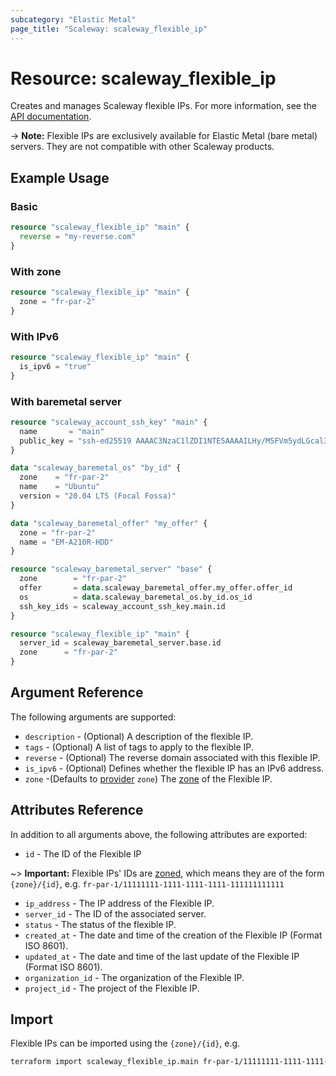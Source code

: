 ```yaml
---
subcategory: "Elastic Metal"
page_title: "Scaleway: scaleway_flexible_ip"
---
```


# Resource: scaleway_flexible_ip

Creates and manages Scaleway flexible IPs.
For more information, see the [API documentation](https://www.scaleway.com/en/developers/api/elastic-metal-flexible-ip).

-> **Note:**
Flexible IPs are exclusively available for Elastic Metal (bare metal) servers. They are not compatible with other Scaleway products.

## Example Usage

### Basic

```terraform
resource "scaleway_flexible_ip" "main" {
  reverse = "my-reverse.com"
}
```

### With zone

```terraform
resource "scaleway_flexible_ip" "main" {
  zone = "fr-par-2"
}
```

### With IPv6

```terraform
resource "scaleway_flexible_ip" "main" {
  is_ipv6 = "true"
}
```

### With baremetal server

```terraform
resource "scaleway_account_ssh_key" "main" {
  name       = "main"
  public_key = "ssh-ed25519 AAAAC3NzaC1lZDI1NTE5AAAAILHy/M5FVm5ydLGcal3e5LNcfTalbeN7QL/ZGCvDEdqJ foobar@example.com"
}

data "scaleway_baremetal_os" "by_id" {
  zone    = "fr-par-2"
  name    = "Ubuntu"
  version = "20.04 LTS (Focal Fossa)"
}

data "scaleway_baremetal_offer" "my_offer" {
  zone = "fr-par-2"
  name = "EM-A210R-HDD"
}

resource "scaleway_baremetal_server" "base" {
  zone        = "fr-par-2"
  offer       = data.scaleway_baremetal_offer.my_offer.offer_id
  os          = data.scaleway_baremetal_os.by_id.os_id
  ssh_key_ids = scaleway_account_ssh_key.main.id
}

resource "scaleway_flexible_ip" "main" {
  server_id = scaleway_baremetal_server.base.id
  zone      = "fr-par-2"
}
```

## Argument Reference

The following arguments are supported:

- `description` - (Optional) A description of the flexible IP.
- `tags` - (Optional) A list of tags to apply to the flexible IP.
- `reverse` - (Optional) The reverse domain associated with this flexible IP.
- `is_ipv6` - (Optional) Defines whether the flexible IP has an IPv6 address.
- `zone` -(Defaults to [provider](../index.md#zone) `zone`) The [zone](../guides/regions_and_zones.md#zones) of the Flexible IP.


## Attributes Reference

In addition to all arguments above, the following attributes are exported:

- `id` - The ID of the Flexible IP

~> **Important:** Flexible IPs' IDs are [zoned](../guides/regions_and_zones.md#resource-ids), which means they are of the form `{zone}/{id}`, e.g. `fr-par-1/11111111-1111-1111-1111-111111111111`

- `ip_address` -  The IP address of the Flexible IP.
- `server_id` - The ID of the associated server.
- `status` - The status of the flexible IP.
- `created_at` - The date and time of the creation of the Flexible IP (Format ISO 8601).
- `updated_at` - The date and time of the last update of the Flexible IP (Format ISO 8601).
- `organization_id` - The organization of the Flexible IP.
- `project_id` - The project of the Flexible IP.

## Import

Flexible IPs can be imported using the `{zone}/{id}`, e.g.

```bash
terraform import scaleway_flexible_ip.main fr-par-1/11111111-1111-1111-1111-111111111111
```
